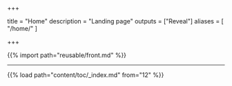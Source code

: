 
+++

title = "Home"
description = "Landing page"
outputs = ["Reveal"]
aliases = [
    "/home/"
]

+++

{{% import path="reusable/front.md" %}}

---

{{% load path="content/toc/_index.md" from="12" %}}

